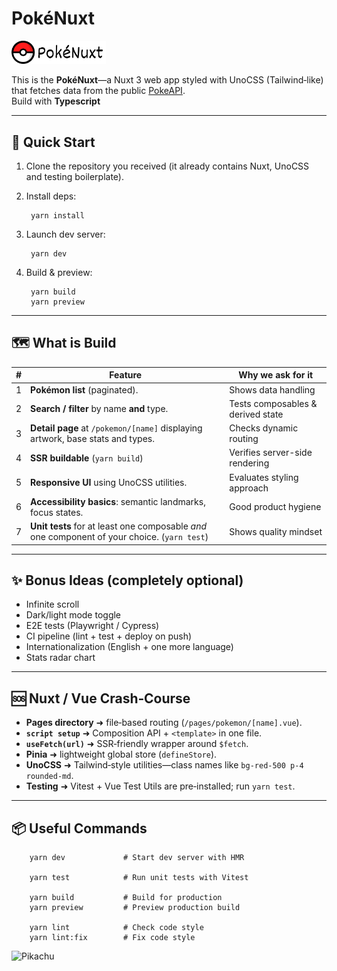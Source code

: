# PokéNuxt
<img src="public/images/logo.png" alt="logo" style="width:30%;">


This is the **PokéNuxt**—a Nuxt 3 web app styled with UnoCSS (Tailwind‑like) that fetches data from the public [PokeAPI](https://pokeapi.co).  
Build with **Typescript** 

---

## 🚀 Quick Start

1. Clone the repository you received (it already contains Nuxt, UnoCSS and testing boilerplate).
2. Install deps:

        yarn install

3. Launch dev server:

        yarn dev

4. Build & preview:

        yarn build
        yarn preview

---

## 🗺️ What is Build

| # | Feature                                                                                      | Why we ask for it                 |
|---|----------------------------------------------------------------------------------------------|-----------------------------------|
| 1 | **Pokémon list** (paginated).                                                                | Shows data handling               |
| 2 | **Search / filter** by name **and** type.                                                    | Tests composables & derived state |
| 3 | **Detail page** at `/pokemon/[name]` displaying artwork, base stats and types.               | Checks dynamic routing            |
| 4 | **SSR buildable** (`yarn build`)                                                             | Verifies server-side rendering    |
| 5 | **Responsive UI** using UnoCSS utilities.                                                    | Evaluates styling approach        |
| 6 | **Accessibility basics**: semantic landmarks, focus states.                                  | Good product hygiene              |
| 7 | **Unit tests** for at least one composable *and* one component of your choice. (`yarn test`) | Shows quality mindset             |

---

## ✨ Bonus Ideas (completely optional)

* Infinite scroll
* Dark/light mode toggle
* E2E tests (Playwright / Cypress)
* CI pipeline (lint + test + deploy on push)
* Internationalization (English + one more language)
* Stats radar chart

---

## 🆘 Nuxt / Vue Crash‑Course

* **Pages directory** ➜ file‑based routing (`/pages/pokemon/[name].vue`).
* **`script setup`** ➜ Composition API + `<template>` in one file.
* **`useFetch(url)`** ➜ SSR‑friendly wrapper around `$fetch`.
* **Pinia** ➜ lightweight global store (`defineStore`).
* **UnoCSS** ➜ Tailwind‑style utilities—class names like `bg-red-500 p-4 rounded-md`.
* **Testing** ➜ Vitest + Vue Test Utils are pre‑installed; run `yarn test`.

---

## 📦 Useful Commands

        yarn dev             # Start dev server with HMR

        yarn test            # Run unit tests with Vitest

        yarn build           # Build for production
        yarn preview         # Preview production build

        yarn lint            # Check code style
        yarn lint:fix        # Fix code style

![Pikachu](https://raw.githubusercontent.com/PokeAPI/sprites/master/sprites/pokemon/25.png)
